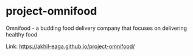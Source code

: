 # project-omnifood
Omnifood - a budding food delivery company that focuses on delivering healthy food

Link: https://akhil-eaga.github.io/project-omnifood/
